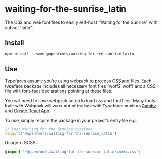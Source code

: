 
# waiting-for-the-sunrise_latin

The CSS and web font files to easily self-host “Waiting for the Sunrise” with subset "latin".

## Install

`npm install --save @openfonts/waiting-for-the-sunrise_latin`

## Use

Typefaces assume you’re using webpack to process CSS and files. Each typeface
package includes all necessary font files (woff2, woff) and a CSS file with
font-face declarations pointing at these files.

You will need to have webpack setup to load css and font files. Many tools built
with Webpack will work out of the box with Typefaces such as [Gatsby](https://github.com/gatsbyjs/gatsby)
and [Create React App](https://github.com/facebookincubator/create-react-app).

To use, simply require the package in your project’s entry file e.g.

```javascript
// Load Waiting for the Sunrise typeface
require('@openfonts/waiting-for-the-sunrise_latin')
```

Usage in SCSS:
```scss
@import "~@openfonts/waiting-for-the-sunrise_latin/index.css";
```
